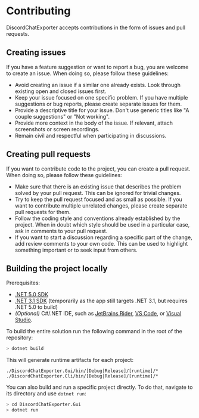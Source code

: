 # Contributing

DiscordChatExporter accepts contributions in the form of issues and pull requests.

## Creating issues

If you have a feature suggestion or want to report a bug, you are welcome to create an issue. When doing so, please follow these guidelines:

- Avoid creating an issue if a similar one already exists. Look through existing open and closed issues first.
- Keep your issue focused on one specific problem. If you have multiple suggestions or bug reports, please create separate issues for them.
- Provide a descriptive title for your issue. Don't use generic titles like "A couple suggestions" or "Not working".
- Provide more context in the body of the issue. If relevant, attach screenshots or screen recordings.
- Remain civil and respectful when participating in discussions.

## Creating pull requests

If you want to contribute code to the project, you can create a pull request. When doing so, please follow these guidelines:

- Make sure that there is an existing issue that describes the problem solved by your pull request. This can be ignored for trivial changes.
- Try to keep the pull request focused and as small as possible. If you want to contribute multiple unrelated changes, please create separate pull requests for them.
- Follow the coding style and conventions already established by the project. When in doubt which style should be used in a particular case, ask in comments to your pull request.
- If you want to start a discussion regarding a specific part of the change, add review comments to your own code. This can be used to highlight something important or to seek input from others.

## Building the project locally

Prerequisites:

- [.NET 5.0 SDK](https://dotnet.microsoft.com/download/dotnet/5.0)
- [.NET 3.1 SDK](https://dotnet.microsoft.com/download/dotnet/3.1) (temporarily as the app still targets .NET 3.1, but requires .NET 5.0 to build)
- _(Optional)_ C#/.NET IDE, such as [JetBrains Rider](https://www.jetbrains.com/rider), [VS Code](https://code.visualstudio.com/docs/languages/csharp), or [Visual Studio](https://visualstudio.microsoft.com).

To build the entire solution run the following command in the root of the repository:

```sh
> dotnet build
```

This will generate runtime artifacts for each project:

```plaintext
./DiscordChatExporter.Gui/bin/[Debug|Release]/[runtime]/*
./DiscordChatExporter.Cli/bin/[Debug|Release]/[runtime]/*
```

You can also build and run a specific project directly.
To do that, navigate to its directory and use `dotnet run`:

```sh
> cd DiscordChatExporter.Gui
> dotnet run
```
